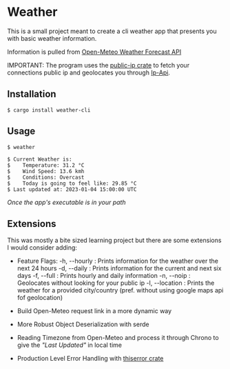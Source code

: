 # Weather

This is a small project meant to create a cli weather app that presents you with basic weather information. 

Information is pulled from [Open-Meteo Weather Forecast API](https://open-meteo.com/)

IMPORTANT: The program uses the [public-ip crate](https://crates.io/crates/public-ip) to fetch your connections public ip and geolocates you through [Ip-Api](https://ip-api.com/).


## Installation 

```console
$ cargo install weather-cli
```

## Usage

```console 
$ weather

$ Current Weather is:
$    Temperature: 31.2 °C
$    Wind Speed: 13.6 kmh
$    Conditions: Overcast
$    Today is going to feel like: 29.85 °C
$ Last updated at: 2023-01-04 15:00:00 UTC
```

*Once the app's executable is in your path*

## Extensions

This was mostly a bite sized learning project but there are some extensions I would consider adding:

 - Feature Flags: 
    -h, --hourly : Prints information for the weather over the next 24 hours
    -d, --daily : Prints information for the current and next six days
    -f, --full : Prints hourly and daily information
    -n, --noip : Geolocates without looking for your public ip
    -l, --location : Prints the weather for a provided city/country (pref. without using google maps api fof geolocation)
 
 - Build Open-Meteo request link in a more dynamic way

 - More Robust Object Deserialization with serde

 - Reading Timezone from Open-Meteo and process it through Chrono to give the *"Last Updated"* in local time

 - Production Level Error Handling with [thiserror crate](https://crates.io/crates/thiserror)
